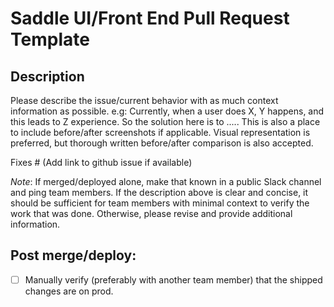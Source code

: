 # Saddle UI/Front End Pull Request Template

## Description

Please describe the issue/current behavior with as much context information as possible. 
e.g: Currently, when a user does X, Y happens, and this leads to Z experience. So the solution here is to .....
This is also a place to include before/after screenshots if applicable. Visual representation is preferred, but thorough written before/after comparison is also accepted.

Fixes # (Add link to github issue if available)

_Note_: If merged/deployed alone, make that known in a public Slack channel and ping team members. If the description above is clear and concise, it should be sufficient for team members with minimal context to verify the work that was done. Otherwise, please revise and provide additional information.

## Post merge/deploy:

- [ ] Manually verify (preferably with another team member) that the shipped changes are on prod. 